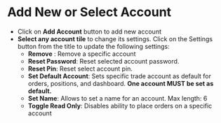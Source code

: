 # **Add New or Select Account**

- Click on **Add Account** button to add new account
- **Select any account tile** to change its settings. Click on the Settings button from the title to update the following settings:
  - **Remove** : Remove a specific account
  - **Reset Password**: Reset selected account password.
  - **Reset Pin**: Reset select account pin.
  - **Set Default Account**: Sets specific trade account as default for orders, positions, and dashboard.  **One account MUST be set as default.**
  - **Set Name**: Allows to set a name for an account. Max length: 6
  - **Toggle Read Only**: Disables ability to place orders on a specific account

